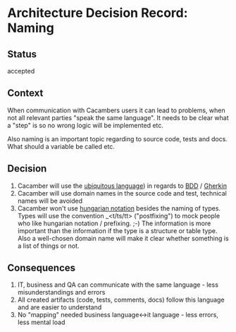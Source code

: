 # Architecture Decision Record: Naming

## Status
accepted

## Context
When communication with Cacambers users it can lead to problems, when not all relevant parties "speak the same language".
It needs to be clear what a "step" is so no wrong logic will be implemented etc.

Also naming is an important topic regarding to source code, tests and docs. What should a variable be called etc.

## Decision
1. Cacamber will use the [ubiquitous language](https://martinfowler.com/bliki/UbiquitousLanguage.html)) in regards
 to [BDD](https://wikipedia.org/wiki/Behavior_Driven_Development) / [Gherkin](https://cucumber.io/docs/gherkin/reference/)
3. Cacamber will use domain names in the source code and test, technical names will be avoided
4. Cacamber won't use [hungarian notation](https://en.wikipedia.org/wiki/Hungarian_notation) besides the naming of types. 
Types will use the convention <domainname>_<t/ts/tt> ("postfixing") to mock people who like 
  hungarian notation / prefixing. ;-) The information <domainname> is more important than the information if the type is a structure or table type.
  Also a well-chosen domain name will make it clear whether something is a list of things or not.

## Consequences
1. IT, business and QA can communicate with the same language - less misunderstandings and errors
1. All created artifacts (code, tests, comments, docs) follow this language and are easier to understand
1. No "mapping" needed business language<->it language - less errors, less mental load

